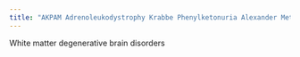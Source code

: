 ```yaml
---
title: "AKPAM Adrenoleukodystrophy Krabbe Phenylketonuria Alexander Metachromatic leukodystrophy"
---
```

White matter degenerative brain disorders

